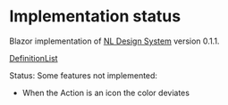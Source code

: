 # Implementation status
Blazor implementation of [NL Design System](https://nl-design-system.gitlab.io/nl-design-system/index.html) version 0.1.1. 

[DefinitionList](https://nl-design-system.gitlab.io/nl-design-system/componenten/definition-list/index.html)

Status: Some features not implemented:
- When the Action is an icon the color deviates